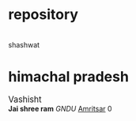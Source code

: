 # repository
<br> shashwat
<H1>himachal pradesh</H1>
<big>Vashisht</big><br>
<b>Jai shree ram</b>
<i>GNDU</i>
<u>Amritsar</u>
0
